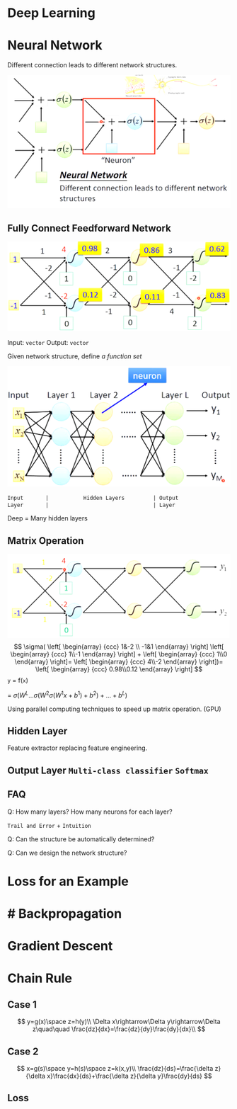 # Deep Learning

# Neural Network

Different connection leads to different network structures.

![image-20250227155724836](./assets/image-20250227155724836.png)

## Fully Connect Feedforward Network

![image-20250227155938278](./assets/image-20250227155938278.png)

Input: `vector` Output: `vector`

Given network structure, define *a function set*

![image-20250227160259757](./assets/image-20250227160259757.png)

```
Input	 	|			Hidden Layers		  | Output
Layer		|								  |	Layer
```

Deep = Many hidden layers

## Matrix Operation

![image-20250227160703370](./assets/image-20250227160703370.png)
$$
\sigma(
\left[
\begin{array}
{ccc}
	1&-2 \\
	-1&1 
\end{array} 
\right]
\left[
\begin{array}
{ccc}
	1\\-1
\end{array} 
\right]
+
\left[
\begin{array}
{ccc}
	1\\0
\end{array} 
\right]=
\left[
\begin{array}
{ccc}
	4\\-2
\end{array} 
\right])=
\left[
\begin{array}
{ccc}
	0.98\\0.12
\end{array} 
\right]
$$
`y` = f(`x`)

= $\sigma(W^L...\sigma(W^2\sigma(W^1x+b^1)+b^2)+...+b^L)$

Using parallel computing techniques to speed up matrix operation. (GPU)

## Hidden Layer

Feature extractor replacing feature engineering.

## Output Layer `Multi-class classifier` `Softmax`

## FAQ

Q: How many layers? How many neurons for each layer?

`Trail and Error` + `Intuition`

Q: Can the structure be automatically determined?

Q: Can we design the network structure?

# Loss for an Example





# # Backpropagation

# Gradient Descent

# Chain Rule

## Case 1

$$
y=g(x)\space z=h(y)\\
\Delta x\rightarrow\Delta y\rightarrow\Delta z\quad\quad \frac{dz}{dx}=\frac{dz}{dy}\frac{dy}{dx}\\
$$

## Case 2

$$
x=g(s)\space y=h(s)\space z=k(x,y)\\
\frac{dz}{ds}=\frac{\delta z}{\delta x}\frac{dx}{ds}+\frac{\delta z}{\delta y}\frac{dy}{ds}
$$

## Loss

